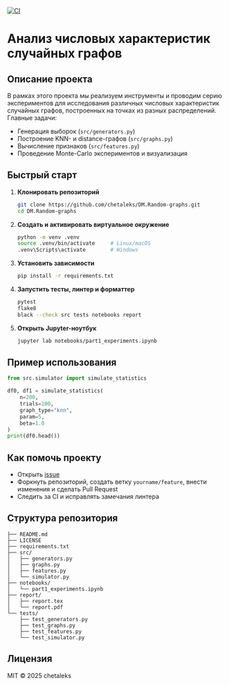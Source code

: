[![CI](https://github.com/chetaleks/DM.Random-graphs/actions/workflows/CI.yml/badge.svg)](https://github.com/chetaleks/DM.Random-graphs/actions/workflows/CI.yml)  

# Анализ числовых характеристик случайных графов

## Описание проекта
В рамках этого проекта мы реализуем инструменты и проводим серию экспериментов для исследования различных числовых характеристик случайных графов, построенных на точках из разных распределений.  
Главные задачи:
- Генерация выборок (`src/generators.py`)
- Построение KNN- и distance-графов (`src/graphs.py`)
- Вычисление признаков (`src/features.py`)
- Проведение Monte-Carlo экспериментов и визуализация

## Быстрый старт

1. **Клонировать репозиторий**
   ```bash
   git clone https://github.com/chetaleks/DM.Random-graphs.git
   cd DM.Random-graphs
    ````

2. **Создать и активировать виртуальное окружение**

   ```bash
   python -m venv .venv
   source .venv/bin/activate     # Linux/macOS
   .venv\Scripts\activate        # Windows
   ```

3. **Установить зависимости**

   ```bash
   pip install -r requirements.txt
   ```

4. **Запустить тесты, линтер и форматтер**

   ```bash
   pytest
   flake8
   black --check src tests notebooks report
   ```

5. **Открыть Jupyter-ноутбук**

   ```bash
   jupyter lab notebooks/part1_experiments.ipynb
   ```

## Пример использования

```python
from src.simulator import simulate_statistics

df0, df1 = simulate_statistics(
    n=200,
    trials=100,
    graph_type="knn",
    param=5,
    beta=1.0
)
print(df0.head())
```

## Как помочь проекту

* Открыть [issue](https://github.com/chetaleks/DM.Random-graphs/issues)
* Форкнуть репозиторий, создать ветку `yourname/feature`, внести изменения и сделать Pull Request
* Следить за CI и исправлять замечания линтера


## Структура репозитория

```
├── README.md
├── LICENSE
├── requirements.txt
├── src/
│   ├── generators.py
│   ├── graphs.py
│   ├── features.py
│   └── simulator.py
├── notebooks/
│   └── part1_experiments.ipynb
├── report/
│   ├── report.tex
│   └── report.pdf
└── tests/
    ├── test_generators.py
    ├── test_graphs.py
    ├── test_features.py
    └── test_simulator.py
```

## Лицензия

MIT © 2025 chetaleks

